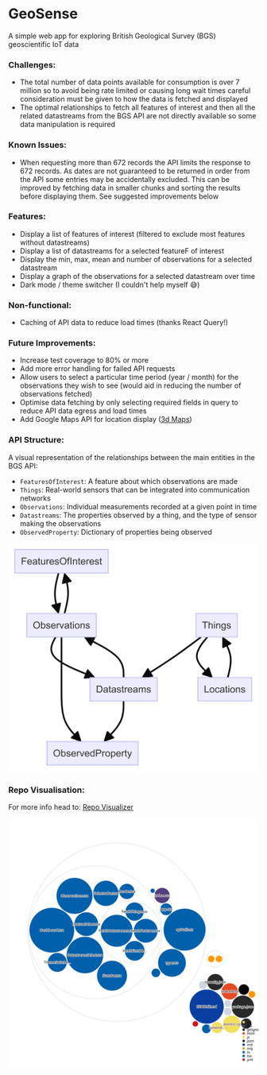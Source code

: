 # GeoSense
A simple web app for exploring British Geological Survey (BGS) geoscientific IoT data

### Challenges:
- The total number of data points available for consumption is over 7 million so to avoid being rate limited or causing long wait times careful consideration must be given to how the data is fetched and displayed
- The optimal relationships to fetch all features of interest and then all the related datastreams from the BGS API are not directly available so some data manipulation is required

### Known Issues:
- When requesting more than 672 records the API limits the response to 672 records. As dates are not guaranteed to be returned in order from the API some entries may be accidentally excluded. This can be improved by fetching data in smaller chunks and sorting the results before displaying them. See suggested improvements below

### Features:
- Display a list of features of interest (filtered to exclude most features without datastreams)
- Display a list of datastreams for a selected featureF of interest
- Display the min, max, mean and number of observations for a selected datastream
- Display a graph of the observations for a selected datastream over time
- Dark mode / theme switcher (I couldn't help myself 😅)

### Non-functional:
- Caching of API data to reduce load times (thanks React Query!)

### Future Improvements:
- Increase test coverage to 80% or more
- Add more error handling for failed API requests
- Allow users to select a particular time period (year / month) for the observations they wish to see (would aid in reducing the number of observations fetched)
- Optimise data fetching by only selecting required fields in query to reduce API data egress and load times
- Add Google Maps API for location display ([3d Maps](https://developers.google.com/maps/documentation/javascript/3d-maps-getting-started?hl=en))

### API Structure:
A visual representation of the relationships between the main entities in the BGS API:
- `FeaturesOfInterest`: A feature about which observations are made
- `Things`: Real-world sensors that can be integrated into communication networks
- `Observations`: Individual measurements recorded at a given point in time
- `Datastreams`: The properties observed by a thing, and the type of sensor making the observations
- `ObservedProperty`: Dictionary of properties being observed

![Mermaid Diagram](./mermaid-diagram.png)

### Repo Visualisation:
For more info head to: [Repo Visualizer](https://octo.github.com/projects/repo-visualization)

![Repo Visualizer](./diagram.svg)
